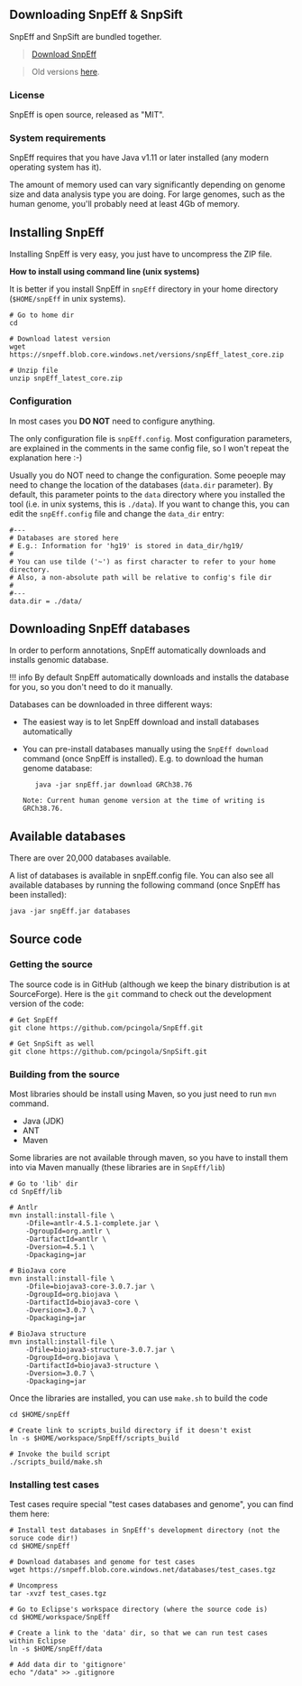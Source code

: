 ## Downloading SnpEff &amp; SnpSift

SnpEff and SnpSift are bundled together.

> [Download SnpEff](https://snpeff.blob.core.windows.net/versions/snpEff_latest_core.zip)

> Old versions [here](https://sourceforge.net/projects/snpeff/files/).


### License

SnpEff is open source, released as "MIT".

### System requirements

SnpEff requires that you have Java v1.11 or later installed (any modern operating system has it).

The amount of memory used can vary significantly depending on genome size and data analysis type you are doing.
For large genomes, such as the human genome, you'll probably need at least 4Gb of memory.


## Installing SnpEff

Installing SnpEff is very easy, you just have to uncompress the ZIP file.

**How to install using command line (unix systems)**

It is better if you install SnpEff in `snpEff` directory in your home directory (`$HOME/snpEff` in unix systems).
```
# Go to home dir
cd

# Download latest version
wget https://snpeff.blob.core.windows.net/versions/snpEff_latest_core.zip

# Unzip file
unzip snpEff_latest_core.zip
```

### Configuration
In most cases you **DO NOT** need to configure anything.

The only configuration file is `snpEff.config`.
Most configuration parameters, are explained in the comments in the same config file, so I won't repeat the explanation here :-)

Usually you do NOT need to change the configuration.
Some peoeple may need to change the location of the databases (`data.dir` parameter).
By default, this parameter points to the `data` directory where you installed the tool (i.e. in unix systems, this is `./data`).
If you want to change this, you can edit the `snpEff.config` file and change the `data_dir` entry:
```
#---
# Databases are stored here
# E.g.: Information for 'hg19' is stored in data_dir/hg19/
#
# You can use tilde ('~') as first character to refer to your home directory.
# Also, a non-absolute path will be relative to config's file dir
#
#---
data.dir = ./data/
```

## Downloading SnpEff databases

In order to perform annotations, SnpEff automatically downloads and installs genomic database.

!!! info
    By default SnpEff automatically downloads and installs the database for you, so you don't need to do it manually.

Databases can be downloaded in three different ways:

* The easiest way is to let SnpEff download and install databases automatically
* You can pre-install databases manually using the `SnpEff download` command (once SnpEff is installed).
      E.g. to download the human genome database:

         java -jar snpEff.jar download GRCh38.76

      Note: Current human genome version at the time of writing is GRCh38.76.

## Available databases
There are over 20,000 databases available.

A list of databases is available in snpEff.config file.
You can also see all available databases by running the following command (once SnpEff has been installed):

    java -jar snpEff.jar databases

## Source code

### Getting the source
The source code is in GitHub (although we keep the binary distribution is at SourceForge).
Here is the `git` command to check out the development version of the code:

```
# Get SnpEff
git clone https://github.com/pcingola/SnpEff.git

# Get SnpSift as well
git clone https://github.com/pcingola/SnpSift.git
```
###  Building from the source
Most libraries should be install using Maven, so you just need to run `mvn` command.

* Java (JDK)
* ANT
* Maven

Some libraries are not available through maven, so you have to install them into via Maven manually (these libraries are in `SnpEff/lib`)
```
# Go to 'lib' dir
cd SnpEff/lib

# Antlr
mvn install:install-file \
    -Dfile=antlr-4.5.1-complete.jar \
    -DgroupId=org.antlr \
    -DartifactId=antlr \
    -Dversion=4.5.1 \
    -Dpackaging=jar

# BioJava core
mvn install:install-file \
    -Dfile=biojava3-core-3.0.7.jar \
    -DgroupId=org.biojava \
    -DartifactId=biojava3-core \
    -Dversion=3.0.7 \
    -Dpackaging=jar

# BioJava structure
mvn install:install-file \
    -Dfile=biojava3-structure-3.0.7.jar \
    -DgroupId=org.biojava \
    -DartifactId=biojava3-structure \
    -Dversion=3.0.7 \
    -Dpackaging=jar
```
Once the libraries are installed, you can use `make.sh` to build the code
```
cd $HOME/snpEff

# Create link to scripts_build directory if it doesn't exist
ln -s $HOME/workspace/SnpEff/scripts_build

# Invoke the build script
./scripts_build/make.sh
```

### Installing test cases
Test cases require special "test cases databases and genome", you can find them here:

```
# Install test databases in SnpEff's development directory (not the soruce code dir!)
cd $HOME/snpEff

# Download databases and genome for test cases
wget https://snpeff.blob.core.windows.net/databases/test_cases.tgz

# Uncompress
tar -xvzf test_cases.tgz

# Go to Eclipse's workspace directory (where the source code is)
cd $HOME/workspace/SnpEff

# Create a link to the 'data' dir, so that we can run test cases within Eclipse
ln -s $HOME/snpEff/data

# Add data dir to 'gitignore'
echo "/data" >> .gitignore
```
